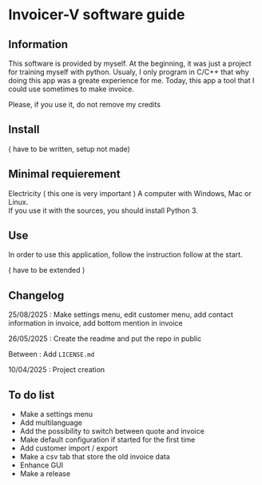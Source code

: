 # Invoicer-V software guide  

## Information  

This software is provided by myself. At the beginning, it was just a project for training myself with python.
Usualy, I only program in C/C++ that why doing this app was a greate experience for me.
Today, this app a tool that I could use sometimes to make invoice.

Please, if you use it, do not remove my credits  

## Install  

( have to be written, setup not made)

## Minimal requierement   

Electricity ( this one is very important ) 
A computer with Windows, Mac or Linux.  
If you use it with the sources, you should install Python 3.  

## Use  

In order to use this application, follow the instruction follow at the start.

( have to be extended )

## Changelog  

25/08/2025 : Make settings menu, edit customer menu, add contact information in invoice, add bottom mention in invoice

26/05/2025 : Create the readme and put the repo in public  

Between : Add ```LICENSE.md```

10/04/2025 : Project creation

## To do list  

* Make a settings menu  
* Add multilanguage  
* Add the possibility to switch between quote and invoice  
* Make default configuration if started for the first time  
* Add customer import / export   
* Make a csv tab that store the old invoice data
* Enhance GUI
* Make a release
